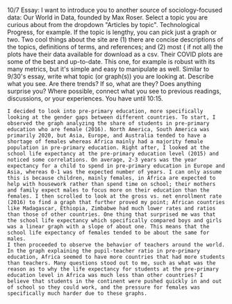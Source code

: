 10/7 Essay: I want to introduce you to another source of sociology-focused data: Our World in Data, founded by Max Roser.
Select a topic you are curious about from the dropdown "Articles by topic". Technological Progress, for example. If the topic is lengthy, you can pick just a graph or two.
Two cool things about the site are (1) there are concise descriptions of the topics, definitions of terms, and references; and (2) most ( if not all) the plots have their data available for download as a csv. Their COVID plots are some of the best and up-to-date. This one, for example is robust with its many metrics, but it's simple and easy to manipulate as well.
Similar to 9/30's essay, write what topic (or graph(s)) you are looking at. Describe what you see. Are there trends? If so, what are they? Does anything surprise you? Where possible, connect what you see to previous readings, discussions, or your experiences. You have until 10:15.

    I decided to look into pre-primary education, more specifically looking at the gender gaps between different countries. To start, I observed the graph analyzing the share of students in pre-primary education who are female (2016). North America, South America was primarily 2020, but Asia, Europe, and Australia tended to have a shortage of females whereas Africa mainly had a majority female population in pre-primary education. Right after, I looked at the school life expectancy at the pre-primary education level (2015) and noticed some correlations. On average, 2-3 years was the year expectancy for a child to spend in pre-primary education in Europe and Asia, whereas 0-1 was the expected number of years. I can only assume this is because children, mainly females, in Africa are expected to help with housework rather than spend time on school; their mothers and family expect males to focus more on their education than the females. I then scrolled to look at the gross vs. net enrollment rate (2016) to find a graph that further proved my point; African countries like Madagascar, Ethiopia, Zimbabwe had much lower rates and ratios than those of other countries. One thing that surprised me was that the school life expectancy which specifically compared boys and girls was a linear graph with a slope of about one. This means that the school life expectancy of females tended to be about the same for males.
    I then proceeded to observe the behavior of teachers around the world. In the graph explaining the pupil-teacher ratio in pre-primary education, Africa seemed to have more countries that had more students than teachers. Many questions stood out to me, such as what was the reason as to why the life expectancy for students at the pre-primary education level in Africa was much less than other countries? I believe that students in the continent were pushed quickly in and out of school so they could work, and the pressure for females was specifically much harder due to these graphs.
